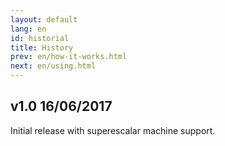 ```yaml
---
layout: default
lang: en
id: historial
title: History
prev: en/how-it-works.html
next: en/using.html
---
```


## v1.0 16/06/2017

Initial release with superescalar machine support.
